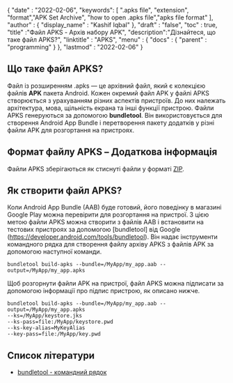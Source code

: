 
{
  "date" : "2022-02-06",
  "keywords": [ ".apks file", "extension", "format","APK Set Archive", "how to open .apks file","apks file format" ],
  "author" : {
    "display_name" : "Kashif Iqbal"
},
  "draft" : "false",
  "toc" : true,
  "title" :"Файл APKS - Архів набору APK",
  "description":"Дізнайтеся, що таке файл APKS?",
  "linktitle" : "APKS",
  "menu" : {
    "docs" : {
      "parent" : "programming"
}
},
  "lastmod" : "2022-02-06"
}

## Що таке файл APKS?

Файл із розширенням .apks — це архівний файл, який є колекцією файлів **APK** пакета Android. Кожен окремий файл APK у файлі APKS створюється з урахуванням різних аспектів пристроїв. До них належать архітектура, мова, щільність екрана та інші функції пристрою. Файли APKS генеруються за допомогою **bundletool**. Він використовується для створення Android App Bundle і перетворення пакету додатків у різні файли APK для розгортання на пристроях.

## Формат файлу APKS – Додаткова інформація

Файли APKS зберігаються як стиснуті файли у форматі [ZIP](/uk/стиск/zip/).

## Як створити файл APKS?

Коли Android App Bundle (AAB) буде готовий, його поведінку в магазині Google Play можна перевірити для розгортання на пристрої. З цією метою файли APKS можна створити з файлів AAB і встановити на тестових пристроях за допомогою [bundletool] від Google (https://developer.android.com/tools/bundletool). Він надає інструменти командного рядка для створення файлу архіву APKS з файлів APK за допомогою наступної команди.

```
bundletool build-apks --bundle=/MyApp/my_app.aab --output=/MyApp/my_app.apks
```

Щоб розгорнути файли APK на пристрої, файл APKS можна підписати за допомогою інформації про підпис пристрою, як описано нижче.

```
bundletool build-apks --bundle=/MyApp/my_app.aab --output=/MyApp/my_app.apks
--ks=/MyApp/keystore.jks
--ks-pass=file:/MyApp/keystore.pwd
--ks-key-alias=MyKeyAlias
--key-pass=file:/MyApp/key.pwd
```

## Список літератури

* [bundletool - командний рядок](https://developer.android.com/tools/bundletool)

